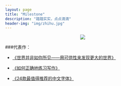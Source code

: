 ```yaml
---
layout: page
title: "Milestone"
description: "踏踏实实，点点滴滴"
header-img: "img/zhihu.jpg"
---
```



<center>
    <p><img src="http://feelgrafix.com/data_images/out/15/895349-stone-wallpaper.jpg" align="center"></p>
</center>


###代表作：


- [《世界并非如你所见——用可供性来发现更大的世界》](http://www.jianshu.com/p/6f1404e0240d)

- [《如何正确地练习写作》](http://www.jianshu.com/p/2621444b619d)

- [《24款最值得推荐的中文字体》](http://cnfeat.com/blog/2015/05/22/a-24-chinese-fonts/)






